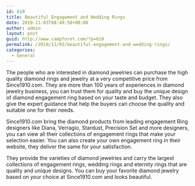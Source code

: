 ```yaml
---
id: 610
title: Beautiful Engagement and Wedding Rings
date: 2010-11-03T08:49:58+00:00
author: admin
layout: post
guid: http://www.campforet.com/?p=610
permalink: /2010/11/03/beautiful-engagement-and-wedding-rings/
categories:
  - General
---
```

The people who are interested in diamond jewelries can purchase the high quality diamond rings and jewelry at a very competitive price from Since1910.com. They are more than 100 years of experiences in diamond jewelry business, you can trust them for quality and buy the unique design of diamond engagement ring based on your taste and budget. They also give the expert guidance that help the buyers can choose the quality and suitable one for their needs.

Since1910.com bring the diamond products from leading engagement Ring designers like Diana, Verragio, Stardust, Precision Set and more designers, you can view all their collections of engagement rings that make your selection easier. You can also create your own engagement ring in their website, they deliver the same for your satisfaction. 

They provide the varieties of diamond jewelries and carry the largest collections of engagement rings, wedding rings and eternity rings that are quality and unique designs. You can buy your favorite diamond jewelry based on your choice at Since1910.com and looks beautiful.